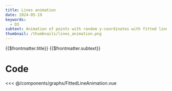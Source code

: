 ```yaml
---
title: Lines animation
date: 2024-05-19
keywords:
  - D3
subtext: Animation of points with random y-coordinates with fitted line
thumbnail: /thumbnails/lines_animation.png
---
```


<script setup>
  import FittedLineAnimation from '/components/graphs/FittedLineAnimation.vue';
</script>

<FigureTitle>{{$frontmatter.title}}</FigureTitle>
<SubtitleHeader>{{$frontmatter.subtext}}</SubtitleHeader>
<D3PlotContainer>
<FittedLineAnimation/>
</D3PlotContainer>

<div class='py-24 prose dark:prose-dark dark:prose-invert prose-sm text-xs'>

# Code


<<< @/components/graphs/FittedLineAnimation.vue

</div>